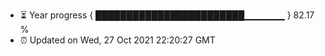 - ⏳ Year progress { ████████████████████████▁▁▁▁▁▁ } 82.17 %
- ⏰ Updated on Wed, 27 Oct 2021 22:20:27 GMT


